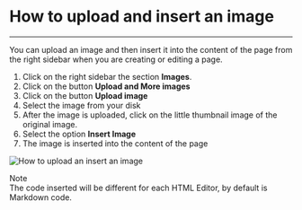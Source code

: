# How to upload and insert an image
<!-- Position: 2 -->
<!-- Date: 2017-08-24 22:00:00 -->
---
You can upload an image and then insert it into the content of the page from the right sidebar when you are creating or editing a page.

1. Click on the right sidebar the section **Images**.
2. Click on the button **Upload and More images**
3. Click on the button **Upload image**
4. Select the image from your disk
5. After the image is uploaded, click on the little thumbnail image of the original image.
6. Select the option **Insert Image**
7. The image is inserted into the content of the page

![How to upload an insert an image](https://df6m0u2ovo2fu.cloudfront.net/images/documentation-english/how-to-upload-and-insert-an-image.png)

<div class="note">
<div class="title">Note</div>
The code inserted will be different for each HTML Editor, by default is Markdown code.
</div>
